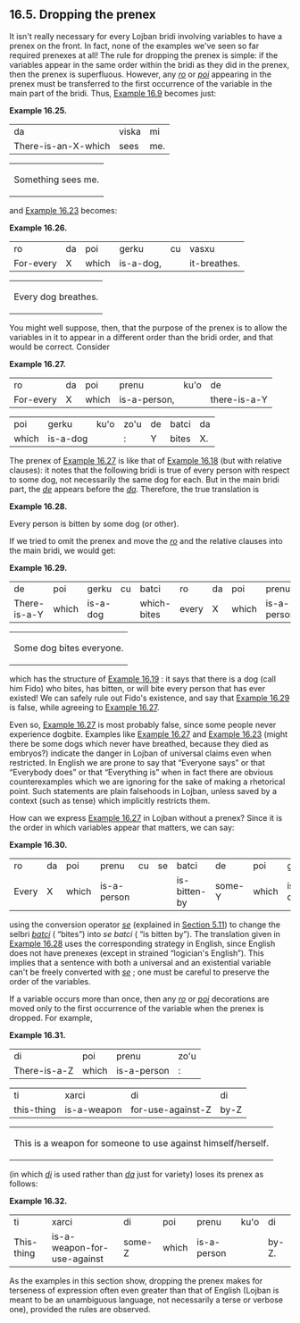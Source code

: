 <a id="section-prenex-elision"></a>16.5. <a id="c16s5"></a>Dropping the prenex
------------------------------------------------------------------------------

<a id="id-1.17.7.2.1" class="indexterm"></a>It isn't really necessary for every Lojban bridi involving variables to have a prenex on the front. In fact, none of the examples we've seen so far required prenexes at all! The rule for dropping the prenex is simple: if the variables appear in the same order within the bridi as they did in the prenex, then the prenex is superfluous. However, any _<a id="id-1.17.7.2.2.1" class="indexterm"></a>[_ro_](../go01#valsi-ro)_ or _<a id="id-1.17.7.2.3.1" class="indexterm"></a>[_poi_](../go01#valsi-poi)_ appearing in the prenex must be transferred to the first occurrence of the variable in the main part of the bridi. Thus, [Example 16.9](../section-da-and-zohu#example-random-id-jjLd) becomes just:

<div class="interlinear-gloss-example example">
<a id="example-random-id-9zAo"></a>

**Example 16.25. <a id="c16e5d1"></a>** 

<table class="interlinear-gloss"><colgroup></colgroup><tbody><tr class="jbo"><td>da</td><td>viska</td><td>mi</td></tr><tr class="gloss"><td>There-is-an-X-which</td><td>sees</td><td>me.</td></tr></tbody></table>

<table class="interlinear-gloss"><tbody><tr class="para"><td colspan="12321"><p class="natlang">Something sees me.</p></td></tr></tbody></table>

</div>  

and [Example 16.23](../section-restricted-claims#example-random-id-njh0) becomes:

<div class="interlinear-gloss-example example">
<a id="example-random-id-na9C"></a>

**Example 16.26. <a id="c16e5d2"></a>** 

<table class="interlinear-gloss"><colgroup></colgroup><tbody><tr class="jbo"><td>ro</td><td>da</td><td>poi</td><td>gerku</td><td>cu</td><td>vasxu</td></tr><tr class="gloss"><td>For-every</td><td>X</td><td>which</td><td>is-a-dog,</td><td></td><td>it-breathes.</td></tr></tbody></table>

<table class="interlinear-gloss"><tbody><tr class="para"><td colspan="12321"><p class="natlang">Every dog breathes.</p></td></tr></tbody></table>

</div>  

<a id="id-1.17.7.6.1" class="indexterm"></a><a id="id-1.17.7.6.2" class="indexterm"></a>You might well suppose, then, that the purpose of the prenex is to allow the variables in it to appear in a different order than the bridi order, and that would be correct. Consider

<div class="interlinear-gloss-example example">
<a id="example-random-id-Cfnb"></a>

**Example 16.27. <a id="c16e5d3"></a><a id="id-1.17.7.7.1.2" class="indexterm"></a>** 

<table class="interlinear-gloss"><colgroup></colgroup><tbody><tr class="jbo"><td>ro</td><td>da</td><td>poi</td><td>prenu</td><td>ku'o</td><td>de</td></tr><tr class="gloss"><td>For-every</td><td>X</td><td>which</td><td>is-a-person,</td><td></td><td>there-is-a-Y</td></tr></tbody></table>

<table class="interlinear-gloss"><colgroup></colgroup><tbody><tr class="jbo"><td>poi</td><td>gerku</td><td>ku'o</td><td>zo'u</td><td>de</td><td>batci</td><td>da</td></tr><tr class="gloss"><td>which</td><td>is-a-dog</td><td></td><td>:</td><td>Y</td><td>bites</td><td>X.</td></tr></tbody></table>

</div>  

The prenex of [Example 16.27](../section-prenex-elision#example-random-id-Cfnb) is like that of [Example 16.18](../section-universal-claims#example-random-id-qHKm) (but with relative clauses): it notes that the following bridi is true of every person with respect to some dog, not necessarily the same dog for each. But in the main bridi part, the _<a id="id-1.17.7.8.3.1" class="indexterm"></a>[_de_](../go01#valsi-de)_ appears before the _<a id="id-1.17.7.8.4.1" class="indexterm"></a>[_da_](../go01#valsi-da)_. Therefore, the true translation is

<div class="example">
<a id="example-random-id-KLAr"></a>

**Example 16.28. <a id="c16e5d4"></a>** 

Every person is bitten by some dog (or other).

</div>  

If we tried to omit the prenex and move the _<a id="id-1.17.7.10.1.1" class="indexterm"></a>[_ro_](../go01#valsi-ro)_ and the relative clauses into the main bridi, we would get:

<div class="interlinear-gloss-example example">
<a id="example-random-id-c9bq"></a>

**Example 16.29. <a id="c16e5d5"></a><a id="id-1.17.7.11.1.2" class="indexterm"></a><a id="id-1.17.7.11.1.3" class="indexterm"></a>** 

<table class="interlinear-gloss"><colgroup></colgroup><tbody><tr class="jbo"><td>de</td><td>poi</td><td>gerku</td><td>cu</td><td>batci</td><td>ro</td><td>da</td><td>poi</td><td>prenu</td></tr><tr class="gloss"><td>There-is-a-Y</td><td>which</td><td>is-a-dog</td><td></td><td>which-bites</td><td>every</td><td>X</td><td>which</td><td>is-a-person</td></tr></tbody></table>

<table class="interlinear-gloss"><tbody><tr class="para"><td colspan="12321"><p class="natlang">Some dog bites everyone.</p></td></tr></tbody></table>

</div>  

which has the structure of [Example 16.19](../section-universal-claims#example-random-id-qHKo) : it says that there is a dog (call him Fido) who bites, has bitten, or will bite every person that has ever existed! We can safely rule out Fido's existence, and say that [Example 16.29](../section-prenex-elision#example-random-id-c9bq) is false, while agreeing to [Example 16.27](../section-prenex-elision#example-random-id-Cfnb).

<a id="id-1.17.7.13.1" class="indexterm"></a>Even so, [Example 16.27](../section-prenex-elision#example-random-id-Cfnb) is most probably false, since some people never experience dogbite. Examples like [Example 16.27](../section-prenex-elision#example-random-id-Cfnb) and [Example 16.23](../section-restricted-claims#example-random-id-njh0) (might there be some dogs which never have breathed, because they died as embryos?) indicate the danger in Lojban of universal claims even when restricted. In English we are prone to say that “Everyone says” or that “Everybody does” or that “Everything is” when in fact there are obvious counterexamples which we are ignoring for the sake of making a rhetorical point. Such statements are plain falsehoods in Lojban, unless saved by a context (such as tense) which implicitly restricts them.

<a id="id-1.17.7.14.1" class="indexterm"></a><a id="id-1.17.7.14.2" class="indexterm"></a>How can we express [Example 16.27](../section-prenex-elision#example-random-id-Cfnb) in Lojban without a prenex? Since it is the order in which variables appear that matters, we can say:

<div class="interlinear-gloss-example example">
<a id="example-random-id-y90e"></a>

**Example 16.30. <a id="c16e5d6"></a>** 

<table class="interlinear-gloss"><colgroup></colgroup><tbody><tr class="jbo"><td>ro</td><td>da</td><td>poi</td><td>prenu</td><td>cu</td><td>se</td><td>batci</td><td>de</td><td>poi</td><td>gerku</td></tr><tr class="gloss"><td>Every</td><td>X</td><td>which</td><td>is-a-person</td><td></td><td></td><td>is-bitten-by</td><td>some-Y</td><td>which</td><td>is-a-dog.</td></tr></tbody></table>

</div>  

using the conversion operator _<a id="id-1.17.7.16.1.1" class="indexterm"></a>[_se_](../go01#valsi-se)_ (explained in [Section 5.11](../section-place-conversion)) to change the selbri _<a id="id-1.17.7.16.3.1" class="indexterm"></a>[_batci_](../go01#valsi-batci)_ ( “bites”) into _<a id="id-1.17.7.16.5.1" class="indexterm"></a>se batci_ ( “is bitten by”). The translation given in [Example 16.28](../section-prenex-elision#example-random-id-KLAr) uses the corresponding strategy in English, since English does not have prenexes (except in strained “logician's English”). This implies that a sentence with both a universal and an existential variable can't be freely converted with _<a id="id-1.17.7.16.9.1" class="indexterm"></a>[_se_](../go01#valsi-se)_ ; one must be careful to preserve the order of the variables.

<a id="id-1.17.7.17.1" class="indexterm"></a><a id="id-1.17.7.17.2" class="indexterm"></a><a id="id-1.17.7.17.3" class="indexterm"></a><a id="id-1.17.7.17.4" class="indexterm"></a>If a variable occurs more than once, then any _<a id="id-1.17.7.17.5.1" class="indexterm"></a>[_ro_](../go01#valsi-ro)_ or _<a id="id-1.17.7.17.6.1" class="indexterm"></a>[_poi_](../go01#valsi-poi)_ decorations are moved only to the first occurrence of the variable when the prenex is dropped. For example,

<div class="interlinear-gloss-example example">
<a id="example-random-id-4nqt"></a>

**Example 16.31. <a id="c16e5d7"></a><a id="id-1.17.7.18.1.2" class="indexterm"></a>** 

<table class="interlinear-gloss"><colgroup></colgroup><tbody><tr class="jbo"><td>di</td><td>poi</td><td>prenu</td><td>zo'u</td></tr><tr class="gloss"><td>There-is-a-Z</td><td>which</td><td>is-a-person</td><td>:</td></tr></tbody></table>

<table class="interlinear-gloss"><colgroup></colgroup><tbody><tr class="jbo"><td>ti</td><td>xarci</td><td>di</td><td>di</td></tr><tr class="gloss"><td>this-thing</td><td>is-a-weapon</td><td>for-use-against-Z</td><td>by-Z</td></tr></tbody></table>

<table class="interlinear-gloss"><tbody><tr class="para"><td colspan="12321"><p class="natlang">This is a weapon for someone to use against himself/herself.</p></td></tr></tbody></table>

</div>  

(in which _<a id="id-1.17.7.19.1.1" class="indexterm"></a>[_di_](../go01#valsi-di)_ is used rather than _<a id="id-1.17.7.19.2.1" class="indexterm"></a>[_da_](../go01#valsi-da)_ just for variety) loses its prenex as follows:

<div class="interlinear-gloss-example example">
<a id="example-random-id-CseH"></a>

**Example 16.32. <a id="c16e5d8"></a>** 

<table class="interlinear-gloss"><colgroup></colgroup><tbody><tr class="jbo"><td>ti</td><td>xarci</td><td>di</td><td>poi</td><td>prenu</td><td>ku'o</td><td>di</td></tr><tr class="gloss"><td>This-thing</td><td>is-a-weapon-for-use-against</td><td>some-Z</td><td>which</td><td>is-a-person</td><td></td><td>by-Z.</td></tr></tbody></table>

</div>  

<a id="id-1.17.7.21.1" class="indexterm"></a>As the examples in this section show, dropping the prenex makes for terseness of expression often even greater than that of English (Lojban is meant to be an unambiguous language, not necessarily a terse or verbose one), provided the rules are observed.